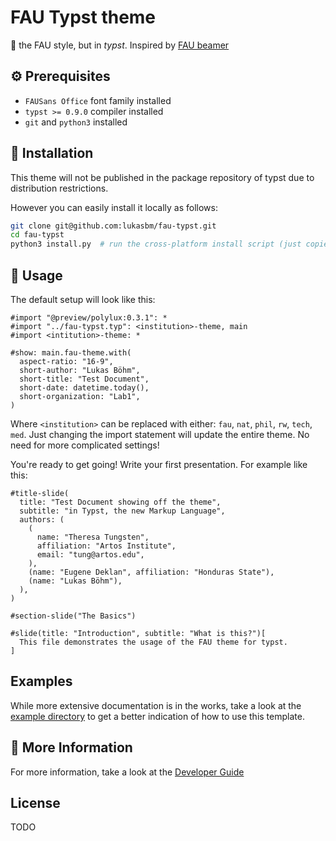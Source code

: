 # FAU Typst theme

:rocket: the FAU style, but in *typst*.
Inspired by [FAU beamer](https://github.com/FAU-AMMN/fau-beamer)

## :gear: Prerequisites

- `FAUSans Office` font family installed
- `typst >= 0.9.0` compiler installed
- `git` and `python3` installed 

## :wrench: Installation

This theme will not be published in the package repository of typst due to distribution restrictions.

However you can easily install it locally as follows:
```bash
git clone git@github.com:lukasbm/fau-typst.git
cd fau-typst
python3 install.py  # run the cross-platform install script (just copies the source files to the right location)
```

## :rocket: Usage

The default setup will look like this:
```typst
#import "@preview/polylux:0.3.1": *
#import "../fau-typst.typ": <institution>-theme, main
#import <intitution>-theme: *

#show: main.fau-theme.with(
  aspect-ratio: "16-9",
  short-author: "Lukas Böhm",
  short-title: "Test Document",
  short-date: datetime.today(),
  short-organization: "Lab1",
)
```
Where `<institution>` can be replaced with either: `fau`, `nat`, `phil`, `rw`, `tech`, `med`.
Just changing the import statement will update the entire theme.
No need for more complicated settings!

You're ready to get going!
Write your first presentation. For example like this:

```typst
#title-slide(
  title: "Test Document showing off the theme",
  subtitle: "in Typst, the new Markup Language",
  authors: (
    (
      name: "Theresa Tungsten",
      affiliation: "Artos Institute",
      email: "tung@artos.edu",
    ),
    (name: "Eugene Deklan", affiliation: "Honduras State"),
    (name: "Lukas Böhm"),
  ),
)

#section-slide("The Basics")

#slide(title: "Introduction", subtitle: "What is this?")[
  This file demonstrates the usage of the FAU theme for typst.
]
```

## Examples

While more extensive documentation is in the works,
take a look at the [example directory](./example/) to get a better indication of how to use this template.

## :memo: More Information

For more information, take a look at the [Developer Guide](./DEVELOPER.md)

## License

TODO
